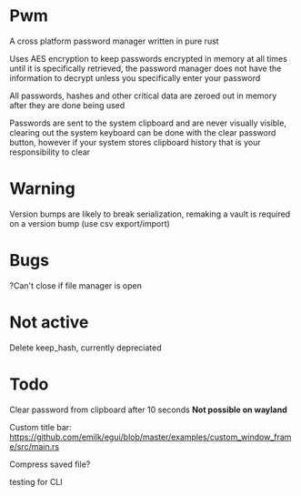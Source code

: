 # Pwm
A cross platform password manager written in pure rust

Uses AES encryption to keep passwords encrypted in memory at all times until it is specifically retrieved, the password manager does not have the information to decrypt unless you specifically enter your password

All passwords, hashes and other critical data are zeroed out in memory after they are done being used

Passwords are sent to the system clipboard and are never visually visible, clearing out the system keyboard can be done with the clear password button, however if your system stores clipboard history that is your responsibility to clear

# Warning

Version bumps are likely to break serialization, remaking a vault is required on a version bump (use csv export/import)

# Bugs
?Can't close if file manager is open

# Not active
Delete keep_hash, currently depreciated

# Todo
Clear password from clipboard after 10 seconds **Not possible on wayland**

Custom title bar:
https://github.com/emilk/egui/blob/master/examples/custom_window_frame/src/main.rs

Compress saved file?

testing for CLI